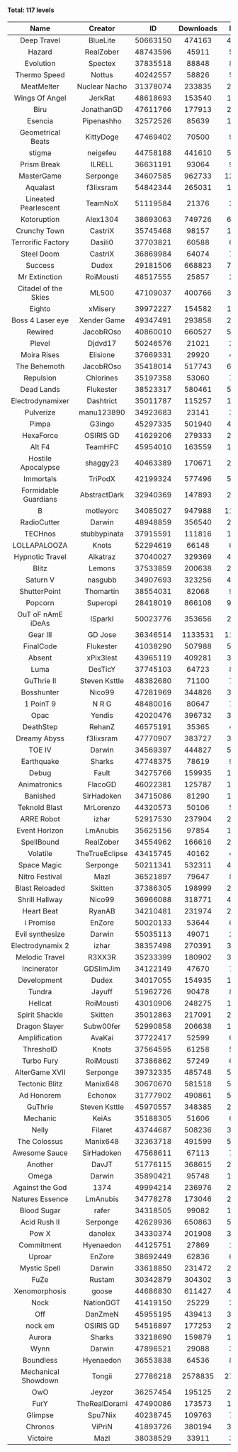 #### Total: 117 levels

| Name | Creator | ID | Downloads | Likes |
|:---:|:---:|:---:|:---:|:---:|
| Deep Travel | BlueLite | 50663150 | 474163 | 42720
| Hazard | RealZober | 48743596 | 45911 | 5028
| Evolution | Spectex | 37835518 | 88848 | 8944
| Thermo Speed | Nottus | 40242557 | 58826 | 5486
| MeatMelter | Nuclear Nacho | 31378074 | 233835 | 24826
| Wings Of Angel | JerkRat | 48618693 | 153540 | 16351
| Biru | JonathanGD | 47611766 | 177913 | 26450
| Esencia | Pipenashho | 32572526 | 85639 | 11476
| Geometrical Beats | KittyDoge | 47469402 | 70500 | 9206
| stigma | neigefeu | 44758188 | 441610 | 51157
| Prism Break | ILRELL | 36631191 | 93064 | 9839
| MasterGame | Serponge | 34607585 | 962733 | 124898
| Aqualast | f3lixsram | 54842344 | 265031 | 17724
| Lineated Pearlescent | TeamNoX | 51119584 | 21376 | 2674
| Kotoruption | Alex1304 | 38693063 | 749726 | 66968
| Crunchy Town | CastriX | 35745468 | 98157 | 13652
| Terrorific Factory | Dasili0 | 37703821 | 60588 | 6207
| Steel Doom | CastriX | 36869984 | 64074 | 7845
| Success | Dudex | 29181506 | 668823 | 76606
| Mr Extinction | RoiMousti | 48517555 | 25857 | 2954
| Citadel of the Skies | ML500 | 47109037 | 400766 | 31837
| Eighto | xMisery | 39972227 | 154582 | 13635
| Boss 4 Laser eye | Xender Game | 49347491 | 293858 | 25950
| Rewired | JacobROso | 40860010 | 660527 | 50622
| Plevel | Djdvd17 | 50246576 | 21021 | 2579
| Moira Rises | Elisione | 37669331 | 29920 | 4528
| The Behemoth | JacobROso | 35418014 | 517743 | 60979
| Repulsion | Chlorines | 35197358 | 53060 | 7073
| Dead Lands | Flukester | 38523317 | 580461 | 59323
| Electrodynamixer | Dashtrict | 35011787 | 115257 | 16467
| Pulverize | manu123890 | 34923683 | 23141 | 3677
| Pimpa | G3ingo | 45297335 | 501940 | 41805
| HexaForce | OSIRIS GD | 41629206 | 279333 | 22016
| Alt F4 | TeamHFC | 45954010 | 163559 | 13647
| Hostile Apocalypse | shaggy23 | 40463389 | 170671 | 25426
| Immortals | TriPodX | 42199324 | 577496 | 50990
| Formidable Guardians | AbstractDark | 32940369 | 147893 | 21424
| B | motleyorc | 34085027 | 947988 | 118438
| RadioCutter | Darwin | 48948859 | 356540 | 25337
| TECHnos | stubbypinata | 37915591 | 111816 | 12916
| LOLLAPALOOZA | Knots | 52294619 | 66148 | 6184
| Hypnotic Travel | Alkatraz | 37040027 | 329369 | 46453
| Blitz | Lemons | 37533859 | 200638 | 24403
| Saturn V | nasgubb | 34907693 | 323256 | 40473
| ShutterPoint | Thomartin | 38554031 | 82068 | 9430
| Popcorn | Superopi | 28418019 | 866108 | 97201
| OuT oF nAmE iDeAs | ISparkI | 50023776 | 353656 | 27673
| Gear III | GD Jose | 36346514 | 1133531 | 117771
| FinalCode | Flukester | 41038290 | 507988 | 50259
| Absent | xPix3lest | 43965119 | 409281 | 31683
| Luma | DesTicY | 37745103 | 64723 | 8203
| GuThrie II | Steven Ksttle | 48382680 | 71100 | 7344
| Bosshunter | Nico99 | 47281969 | 344826 | 31335
| 1 PoinT 9 | N R G | 48480016 | 80647 | 7975
| Opac | Yendis | 42020476 | 396732 | 39116
| DeathStep | RehanZ | 46575191 | 35365 | 4001
| Dreamy Abyss | f3lixsram | 47770907 | 383727 | 30431
| TOE IV | Darwin | 34569397 | 444827 | 53033
| Earthquake  | Sharks | 47748375 | 78619 | 9544
| Debug | Fault | 34275766 | 159935 | 19832
| Animatronics | FlacoGD | 46022381 | 125787 | 13032
| Banished | SirHadoken | 34715086 | 81290 | 10354
| Teknold Blast | MrLorenzo | 44320573 | 50106 | 5022
| ARRE Robot | izhar | 52917530 | 237904 | 23585
| Event Horizon | LmAnubis | 35625156 | 97854 | 11992
| SpellBound | RealZober | 34554962 | 166616 | 22539
| Volatile | TheTrueEclipse | 43415745 | 40162 | 4090
| Space Magic | Serponge | 50211341 | 532311 | 44923
| Nitro Festival | Mazl | 36521897 | 79647 | 8478
| Blast Reloaded | Skitten | 37386305 | 198999 | 21781
| Shrill Hallway | Nico99 | 36966088 | 318771 | 42826
| Heart Beat | RyanAB | 34210481 | 231974 | 28780
| i Promise | EnZore | 50020133 | 53644 | 6293
| Evil synthesize | Darwin | 55035113 | 49071 | 2607
| Electrodynamix 2 | izhar | 38357498 | 270391 | 32652
| Melodic Travel | R3XX3R | 35233399 | 180902 | 30715
| Incinerator | GDSlimJim | 34122149 | 47670 | 7225
| Development | Dudex | 34017055 | 154935 | 17784
| Tundra | Jayuff | 51962726 | 90478 | 8930
| Hellcat | RoiMousti | 43010906 | 248275 | 17972
| Spirit Shackle | Skitten | 35012863 | 217091 | 29058
| Dragon Slayer | Subw00fer | 52990858 | 206638 | 16505
| Amplification | AvaKai | 37722417 | 52599 | 6404
| ThresholD | Knots | 37564595 | 61258 | 5369
| Turbo Fury | RoiMousti | 37386862 | 57249 | 6668
| AlterGame XVII | Serponge | 39732335 | 485748 | 51532
| Tectonic Blitz | Manix648 | 30670670 | 581518 | 59503
| Ad Honorem | Echonox | 31777902 | 490861 | 50392
| GuThrie | Steven Ksttle | 45970557 | 348385 | 26507
| Mechanic | KeiAs | 35188305 | 51606 | 6428
| Nelly | Filaret | 43744687 | 508236 | 35675
| The Colossus | Manix648 | 32363718 | 491599 | 52433
| Awesome Sauce | SirHadoken | 47568611 | 67113 | 7725
| Another | DavJT | 51776115 | 368615 | 27970
| Omega | Darwin | 35890421 | 95748 | 11975
| Against the God | 1374 | 49994214 | 236976 | 23945
| Natures Essence | LmAnubis | 34778278 | 173046 | 22662
| Blood Sugar | rafer | 34318505 | 99082 | 12729
| Acid Rush II | Serponge | 42629936 | 650863 | 54748
| Pow X | danolex | 34330374 | 201908 | 30739
| Commitment | Hyenaedon | 44125751 | 27869 | 1846
| Uproar | EnZore | 38692449 | 62836 | 6085
| Mystic Spell | Darwin | 33618850 | 231472 | 26250
| FuZe | Rustam | 30342879 | 304302 | 30774
| Xenomorphosis | goose | 44686830 | 611427 | 44992
| Nock | NationGGT | 41419150 | 25229 | 2998
| Off | DanZmeN | 45955195 | 439413 | 37908
| nock em | OSIRIS GD | 54516897 | 177253 | 20670
| Aurora | Sharks | 33218690 | 159879 | 16859
| Wynn | Darwin | 47896521 | 29088 | 3622
| Boundless | Hyenaedon | 36553838 | 64536 | 8125
| Mechanical Showdown | Tongii | 27786218 | 2578835 | 275580
| OwO | Jeyzor | 36257454 | 195125 | 20898
| FurY | TheRealDorami | 47490086 | 173573 | 18446
| Glimpse | Spu7Nix | 40238745 | 109763 | 7628
| Chronos | ViPriN | 41893726 | 380194 | 34331
| Victoire | Mazl | 38038529 | 33911 | 3679
